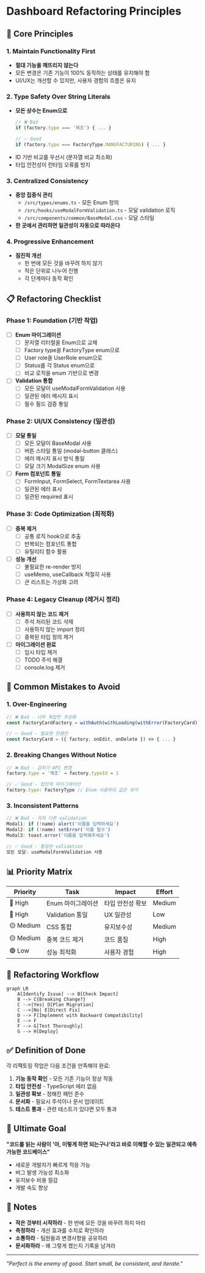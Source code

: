 # Dashboard Refactoring Principles

## 🎯 Core Principles

### 1. **Maintain Functionality First**
- **절대 기능을 깨뜨리지 않는다**
- 모든 변경은 기존 기능이 100% 동작하는 상태를 유지해야 함
- UI/UX는 개선할 수 있지만, 사용자 경험의 흐름은 유지

### 2. **Type Safety Over String Literals**
- **모든 상수는 Enum으로**
  ```typescript
  // ❌ Bad
  if (factory.type === '제조') { ... }
  
  // ✅ Good  
  if (factory.type === FactoryType.MANUFACTURING) { ... }
  ```
- ID 기반 비교를 우선시 (문자열 비교 최소화)
- 타입 안전성이 런타임 오류를 방지

### 3. **Centralized Consistency**
- **중앙 집중식 관리**
  - `/src/types/enums.ts` - 모든 Enum 정의
  - `/src/hooks/useModalFormValidation.ts` - 모달 validation 로직
  - `/src/components/common/BaseModal.css` - 모달 스타일
- **한 곳에서 관리하면 일관성이 자동으로 따라온다**

### 4. **Progressive Enhancement**
- **점진적 개선**
  - 한 번에 모든 것을 바꾸려 하지 않기
  - 작은 단위로 나누어 진행
  - 각 단계마다 동작 확인

## 📋 Refactoring Checklist

### Phase 1: Foundation (기반 작업)
- [ ] **Enum 마이그레이션**
  - [ ] 문자열 리터럴을 Enum으로 교체
  - [ ] Factory type을 FactoryType enum으로
  - [ ] User role을 UserRole enum으로
  - [ ] Status를 각 Status enum으로
  - [ ] 비교 로직을 enum 기반으로 변경

- [ ] **Validation 통합**
  - [ ] 모든 모달이 useModalFormValidation 사용
  - [ ] 일관된 에러 메시지 표시
  - [ ] 필수 필드 검증 통일

### Phase 2: UI/UX Consistency (일관성)
- [ ] **모달 통일**
  - [ ] 모든 모달이 BaseModal 사용
  - [ ] 버튼 스타일 통일 (modal-button 클래스)
  - [ ] 에러 메시지 표시 방식 통일
  - [ ] 모달 크기 ModalSize enum 사용

- [ ] **Form 컴포넌트 통일**
  - [ ] FormInput, FormSelect, FormTextarea 사용
  - [ ] 일관된 에러 표시
  - [ ] 일관된 required 표시

### Phase 3: Code Optimization (최적화)
- [ ] **중복 제거**
  - [ ] 공통 로직 hook으로 추출
  - [ ] 반복되는 컴포넌트 통합
  - [ ] 유틸리티 함수 활용

- [ ] **성능 개선**
  - [ ] 불필요한 re-render 방지
  - [ ] useMemo, useCallback 적절히 사용
  - [ ] 큰 리스트는 가상화 고려

### Phase 4: Legacy Cleanup (레거시 정리)
- [ ] **사용하지 않는 코드 제거**
  - [ ] 주석 처리된 코드 삭제
  - [ ] 사용하지 않는 import 정리
  - [ ] 중복된 타입 정의 제거

- [ ] **마이그레이션 완료**
  - [ ] 임시 타입 제거
  - [ ] TODO 주석 해결
  - [ ] console.log 제거

## 🚫 Common Mistakes to Avoid

### 1. **Over-Engineering**
```typescript
// ❌ Bad - 너무 복잡한 추상화
const FactoryCardFactory = withAuth(withLoading(withError(FactoryCard)));

// ✅ Good - 필요한 만큼만
const FactoryCard = ({ factory, onEdit, onDelete }) => { ... }
```

### 2. **Breaking Changes Without Notice**
```typescript
// ❌ Bad - 갑자기 API 변경
factory.type = '제조' → factory.typeId = 1

// ✅ Good - 점진적 마이그레이션
factory.type: FactoryType // Enum 사용하되 값은 유지
```

### 3. **Inconsistent Patterns**
```typescript
// ❌ Bad - 각자 다른 validation
Modal1: if (!name) alert('이름을 입력하세요')
Modal2: if (!name) setError('이름 필수')
Modal3: toast.error('이름을 입력해주세요')

// ✅ Good - 통일된 validation
모든 모달: useModalFormValidation 사용
```

## 📊 Priority Matrix

| Priority | Task | Impact | Effort |
|----------|------|--------|--------|
| 🔴 High | Enum 마이그레이션 | 타입 안전성 확보 | Medium |
| 🔴 High | Validation 통일 | UX 일관성 | Low |
| 🟡 Medium | CSS 통합 | 유지보수성 | Medium |
| 🟡 Medium | 중복 코드 제거 | 코드 품질 | High |
| 🟢 Low | 성능 최적화 | 사용자 경험 | High |

## 🔄 Refactoring Workflow

```mermaid
graph LR
    A[Identify Issue] --> B[Check Impact]
    B --> C{Breaking Change?}
    C -->|Yes| D[Plan Migration]
    C -->|No| E[Direct Fix]
    D --> F[Implement with Backward Compatibility]
    E --> F
    F --> G[Test Thoroughly]
    G --> H[Deploy]
```

## ✅ Definition of Done

각 리팩토링 작업은 다음 조건을 만족해야 완료:

1. **기능 동작 확인** - 모든 기존 기능이 정상 작동
2. **타입 안전성** - TypeScript 에러 없음
3. **일관성 확보** - 정해진 패턴 준수
4. **문서화** - 필요시 주석이나 문서 업데이트
5. **테스트 통과** - 관련 테스트가 있다면 모두 통과

## 🎯 Ultimate Goal

**"코드를 읽는 사람이 '아, 이렇게 하면 되는구나'라고 바로 이해할 수 있는 일관되고 예측 가능한 코드베이스"**

- 새로운 개발자가 빠르게 적응 가능
- 버그 발생 가능성 최소화
- 유지보수 비용 절감
- 개발 속도 향상

## 📝 Notes

- **작은 것부터 시작하라** - 한 번에 모든 것을 바꾸려 하지 마라
- **측정하라** - 개선 효과를 수치로 확인하라
- **소통하라** - 팀원들과 변경사항을 공유하라
- **문서화하라** - 왜 그렇게 했는지 기록을 남겨라

---

*"Perfect is the enemy of good. Start small, be consistent, and iterate."*